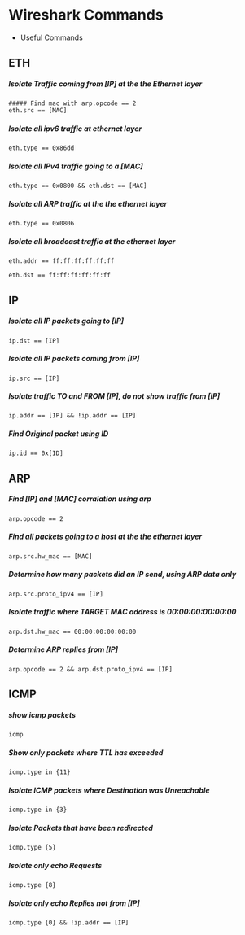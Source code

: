 # Wireshark Commands
- Useful Commands


## ETH

##### Isolate Traffic coming from [IP] at the the Ethernet layer
```
##### Find mac with arp.opcode == 2
eth.src == [MAC]
```

##### Isolate all ipv6 traffic at ethernet layer
```
eth.type == 0x86dd
```

##### Isolate all IPv4 traffic going to a [MAC]
```
eth.type == 0x0800 && eth.dst == [MAC]
```

##### Isolate all ARP traffic at the the ethernet layer
```
eth.type == 0x0806
```

##### Isolate all broadcast traffic at the ethernet layer
```
eth.addr == ff:ff:ff:ff:ff:ff

```
```
eth.dst == ff:ff:ff:ff:ff:ff
```


## IP

##### Isolate all IP packets going to [IP]
```
ip.dst == [IP]
```

##### Isolate all IP packets coming from [IP]
```
ip.src == [IP]
```

##### Isolate traffic TO and FROM [IP], do not show traffic from [IP]
```
ip.addr == [IP] && !ip.addr == [IP]
```

##### Find Original packet using ID
```
ip.id == 0x[ID]
```


## ARP

##### Find [IP] and [MAC] corralation using arp
```
arp.opcode == 2
```

##### Find all packets going to a host at the the ethernet layer
```
arp.src.hw_mac == [MAC]
```

##### Determine how many packets did an IP send, using ARP data only
```
arp.src.proto_ipv4 == [IP]
```

##### Isolate traffic where TARGET MAC address is 00:00:00:00:00:00
```
arp.dst.hw_mac == 00:00:00:00:00:00
```

##### Determine ARP replies from [IP]
```
arp.opcode == 2 && arp.dst.proto_ipv4 == [IP]
```


## ICMP

##### show icmp packets
```
icmp
```

##### Show only packets where TTL has exceeded
```
icmp.type in {11}
```

##### Isolate ICMP packets where Destination was Unreachable
```
icmp.type in {3}
``` 

##### Isolate Packets that have been redirected
```
icmp.type {5}
```

##### Isolate only echo Requests
```
icmp.type {8}
```

##### Isolate only echo Replies not from [IP]
```
icmp.type {0} && !ip.addr == [IP]
```

